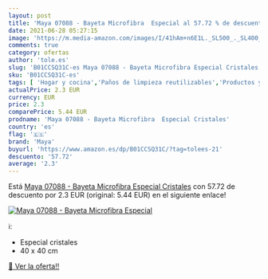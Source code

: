 ```yaml
---
layout: post
title: 'Maya 07088 - Bayeta Microfibra  Especial al 57.72 % de descuento'
date: 2021-06-28 05:27:15
image: 'https://m.media-amazon.com/images/I/41hAm+n6E1L._SL500_._SL400_.jpg'
comments: true
category: ofertas
author: 'tole.es'
slug: 'B01CCSQ31C-es Maya 07088 - Bayeta Microfibra Especial Cristales'
sku: 'B01CCSQ31C-es'
tags: [ 'Hogar y cocina','Paños de limpieza reutilizables','Productos y utensilios de limpieza','bayeta','maya', ]
actualPrice: 2.3 EUR
currency: EUR
price: 2.3
comparePrice: 5.44 EUR
prodname: 'Maya 07088 - Bayeta Microfibra  Especial Cristales'
country: 'es'
flag: '🇪🇸'
brand: 'Maya'
buyurl: 'https://www.amazon.es/dp/B01CCSQ31C/?tag=tolees-21'
descuento: '57.72'
average: '2.3'
---
```


Está [Maya 07088 - Bayeta Microfibra  Especial Cristales](https://www.amazon.es/dp/B01CCSQ31C/?tag=tolees-21) con 57.72 de descuento por 2.3 EUR (original: 5.44 EUR) en el siguiente enlace!

[![Maya 07088 - Bayeta Microfibra  Especial](https://m.media-amazon.com/images/I/41hAm+n6E1L._SL500_._SL400_.jpg)](https://www.amazon.es/dp/B01CCSQ31C/?tag=tolees-21)

ℹ️:

- Especial cristales
- 40 x 40 cm

[🛒 Ver la oferta!!](https://www.amazon.es/dp/B01CCSQ31C/?tag=tolees-21)
